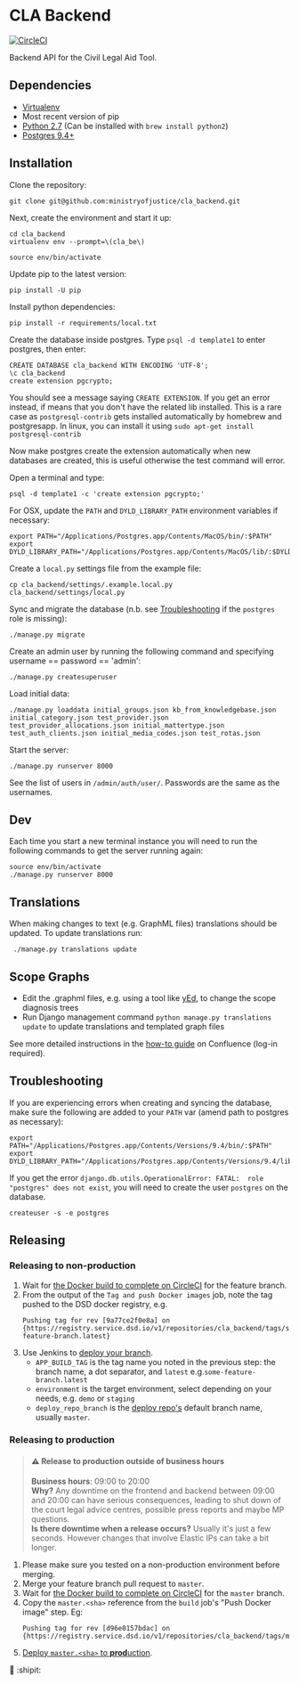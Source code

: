 # CLA Backend


[![CircleCI](https://circleci.com/gh/ministryofjustice/cla_backend/tree/master.svg?style=svg)](https://circleci.com/gh/ministryofjustice/cla_backend/tree/master)
    
Backend API for the Civil Legal Aid Tool.

## Dependencies

-  [Virtualenv](http://www.virtualenv.org/en/latest/)
-  Most recent version of pip
-  [Python 2.7](http://www.python.org/) (Can be installed with `brew install python2`)
-  [Postgres 9.4+](http://www.postgresql.org/)

## Installation

Clone the repository:

    git clone git@github.com:ministryofjustice/cla_backend.git

Next, create the environment and start it up:

    cd cla_backend
    virtualenv env --prompt=\(cla_be\)

    source env/bin/activate

Update pip to the latest version:

    pip install -U pip

Install python dependencies:

    pip install -r requirements/local.txt

Create the database inside postgres. Type `psql -d template1` to enter postgres, then enter:

    CREATE DATABASE cla_backend WITH ENCODING 'UTF-8';
    \c cla_backend
    create extension pgcrypto;

You should see a message saying `CREATE EXTENSION`. If you get an error instead, if means that you don't have the related lib installed. This is a rare case as `postgresql-contrib` gets installed automatically by homebrew and postgresapp. In linux, you can install it using `sudo apt-get install postgresql-contrib`

Now make postgres create the extension automatically when new databases are created,
this is useful otherwise the test command will error.

Open a terminal and type:

    psql -d template1 -c 'create extension pgcrypto;'

For OSX, update the `PATH` and `DYLD_LIBRARY_PATH` environment variables if necessary:

    export PATH="/Applications/Postgres.app/Contents/MacOS/bin/:$PATH"
    export DYLD_LIBRARY_PATH="/Applications/Postgres.app/Contents/MacOS/lib/:$DYLD_LIBRARY_PATH"

Create a `local.py` settings file from the example file:

    cp cla_backend/settings/.example.local.py cla_backend/settings/local.py

Sync and migrate the database (n.b. see [Troubleshooting](#troubleshooting) if the `postgres` role is missing):

    ./manage.py migrate

Create an admin user by running the following command and specifying username == password == 'admin':

    ./manage.py createsuperuser

Load initial data:

    ./manage.py loaddata initial_groups.json kb_from_knowledgebase.json initial_category.json test_provider.json test_provider_allocations.json initial_mattertype.json test_auth_clients.json initial_media_codes.json test_rotas.json

Start the server:

    ./manage.py runserver 8000

See the list of users in `/admin/auth/user/`. Passwords are the same as the usernames.

## Dev

Each time you start a new terminal instance you will need to run the following commands to get the server running again:

    source env/bin/activate
    ./manage.py runserver 8000

## Translations

When making changes to text (e.g. GraphML files) translations should be updated. To update translations run:

     ./manage.py translations update


## Scope Graphs

* Edit the .graphml files, e.g. using a tool like [yEd](http://www.yworks.com/en/products/yfiles/yed/), to change the scope diagnosis trees
* Run Django management command `python manage.py translations update` to update translations and templated graph files

See more detailed instructions in the [how-to guide](https://dsdmoj.atlassian.net/wiki/spaces/laagetaccess/pages/1005060261/Produce+diagram+of+CLA+merits+decision+tree) on Confluence (log-in required).


## Troubleshooting

If you are experiencing errors when creating and syncing the database, make sure the following are added to your `PATH` var (amend path to postgres as necessary):

    export PATH="/Applications/Postgres.app/Contents/Versions/9.4/bin/:$PATH"
    export DYLD_LIBRARY_PATH="/Applications/Postgres.app/Contents/Versions/9.4/lib/:$DYLD_LIBRARY_PATH"

If you get the error `django.db.utils.OperationalError: FATAL:  role "postgres" does not exist`, you will need to create the user `postgres` on the database.

    createuser -s -e postgres

## Releasing

### Releasing to non-production

1. Wait for [the Docker build to complete on CircleCI](https://circleci.com/gh/ministryofjustice/cla_backend) for the feature branch.
1. From the output of the `Tag and push Docker images` job, note the tag pushed to the DSD docker registry, e.g.
    ```
    Pushing tag for rev [9a77ce2f0e8a] on {https://registry.service.dsd.io/v1/repositories/cla_backend/tags/some-feature-branch.latest}
    ```
1. Use Jenkins to [deploy your branch](https://ci.service.dsd.io/job/DEPLOY-cla_backend/build?delay=0sec).
    * `APP_BUILD_TAG` is the tag name you noted in the previous step: the branch name, a dot separator, and `latest` e.g.`some-feature-branch.latest`
    * `environment` is the target environment, select depending on your needs, e.g. `demo` or `staging`
    * `deploy_repo_branch` is the [deploy repo's](https://github.com/ministryofjustice/cla_backend-deploy) default branch name, usually `master`.

### Releasing to production

>#### :warning: Release to production outside of business hours
> __Business hours__: 09:00 to 20:00  
>__Why?__ Any downtime on the frontend and backend between 09:00 and 20:00 can have serious consequences, leading to shut down of the court legal advice centres, possible press reports and maybe MP questions.  
>__Is there downtime when a release occurs?__ Usually it's just a few seconds. However changes that involve Elastic IPs can take a bit longer.

1. Please make sure you tested on a non-production environment before merging.
1. Merge your feature branch pull request to `master`.
1. Wait for [the Docker build to complete on CircleCI](https://circleci.com/gh/ministryofjustice/cla_backend/tree/master) for the `master` branch.
1. Copy the `master.<sha>` reference from the `build` job's "Push Docker image" step. Eg:
    ```
    Pushing tag for rev [d96e0157bdac] on {https://registry.service.dsd.io/v1/repositories/cla_backend/tags/master.b24490d}
    ```
1. [Deploy `master.<sha>` to **prod**uction](https://ci.service.dsd.io/job/DEPLOY-cla_backend/build?delay=0sec).

:tada: :shipit:
